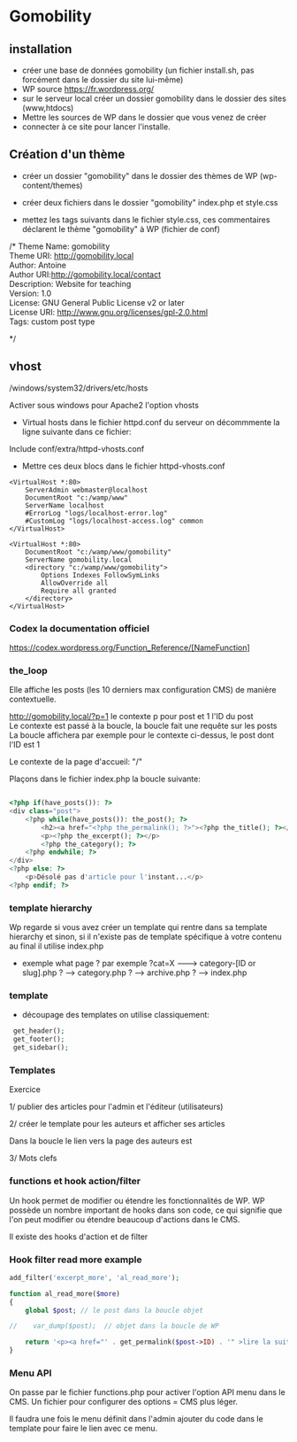 # Gomobility

## installation

- créer une base de données gomobility (un fichier install.sh, pas forcément dans le dossier du site lui-même)
- WP source https://fr.wordpress.org/
- sur le serveur local créer un dossier gomobility dans le dossier des sites (www,htdocs)
- Mettre les sources de WP dans le dossier que vous venez de créer
- connecter à ce site pour lancer l'installe.

## Création d'un thème

- créer un dossier "gomobility" dans le dossier des thèmes de WP (wp-content/themes)

- créer deux fichiers dans le dossier "gomobility" index.php et style.css

- mettez les tags suivants dans le fichier style.css, ces commentaires déclarent le thème "gomobility" à WP (fichier de conf)

/*
Theme Name: gomobility  
Theme URI: http://gomobility.local  
Author: Antoine  
Author URI:http://gomobility.local/contact  
Description: Website for teaching  
Version: 1.0  
License: GNU General Public License v2 or later  
License URI: http://www.gnu.org/licenses/gpl-2.0.html  
Tags: custom post type  
  
*/

## vhost

/windows/system32/drivers/etc/hosts

Activer sous windows pour Apache2 l'option vhosts

- Virtual hosts dans le fichier httpd.conf du serveur
on décommmente la ligne suivante dans ce fichier:

Include conf/extra/httpd-vhosts.conf

- Mettre ces deux blocs dans le fichier httpd-vhosts.conf

```code
<VirtualHost *:80>  
    ServerAdmin webmaster@localhost  
    DocumentRoot "c:/wamp/www"  
    ServerName localhost  
    #ErrorLog "logs/localhost-error.log"  
    #CustomLog "logs/localhost-access.log" common  
</VirtualHost>  
  
<VirtualHost *:80>  
    DocumentRoot "c:/wamp/www/gomobility"  
    ServerName gomobility.local 
    <directory "c:/wamp/www/gomobility">  
        Options Indexes FollowSymLinks  
        AllowOverride all  
        Require all granted  
    </directory>  
</VirtualHost>  

```

### Codex la documentation officiel

https://codex.wordpress.org/Function_Reference/[NameFunction]


### the_loop

Elle affiche les posts (les 10 derniers max configuration CMS) de manière contextuelle.

http://gomobility.local/?p=1   le contexte p pour post et 1 l'ID du post  
Le contexte est passé à la boucle, la boucle fait une requête sur les posts 
La boucle affichera par exemple pour le contexte ci-dessus, le post dont l'ID est 1

Le contexte de la page d'accueil: "/" 

Plaçons dans le fichier index.php la boucle suivante:

```php

<?php if(have_posts()): ?>
<div class="post">
    <?php while(have_posts()): the_post(); ?>
        <h2><a href="<?php the_permalink(); ?>"><?php the_title(); ?></a></h2>
        <p><?php the_excerpt(); ?></p>
        <?php the_category(); ?>
    <?php endwhile; ?>
</div>
<?php else: ?>
    <p>Désolé pas d'article pour l'instant...</p>
<?php endif; ?>

```

### template hierarchy

Wp regarde si vous avez créer un template qui rentre dans sa template hierarchy et sinon, si il n'existe pas de template spécifique à votre contenu au final il utilise index.php 

- exemple
what page ?
par exemple  ?cat=X 
 ---> category-[ID or slug].php  ? --> category.php ? --> archive.php ? --> index.php


 ### template 

 - découpage des templates on utilise classiquement:

```php
 get_header();
 get_footer();
 get_sidebar();

```
### Templates

Exercice

1/ publier des articles pour l'admin et l'éditeur (utilisateurs)

2/ créer le template pour les auteurs et afficher ses articles

Dans la boucle le lien vers la page des auteurs est

<?php the_author_posts_link() ?>

3/ Mots clefs

<?php the_tags() ; ?>

### functions et hook action/filter

Un hook permet de modifier ou étendre les fonctionnalités de WP.
WP possède un nombre important de hooks dans son code, ce qui signifie que l'on peut
modifier ou étendre beaucoup d'actions dans le CMS.

Il existe des hooks d'action et de filter

### Hook filter read more example

```php
add_filter('excerpt_more', 'al_read_more');

function al_read_more($more)
{
    global $post; // le post dans la boucle objet

//    var_dump($post);  // objet dans la boucle de WP

    return '<p><a href="' . get_permalink($post->ID) . '" >lire la suite</a></p>';
}

```

### Menu API

On passe par le fichier functions.php pour activer l'option API menu dans le CMS.
Un fichier pour configurer des options = CMS plus léger.

Il faudra une fois le menu définit dans l'admin ajouter du code dans le template pour faire
le lien avec ce menu.